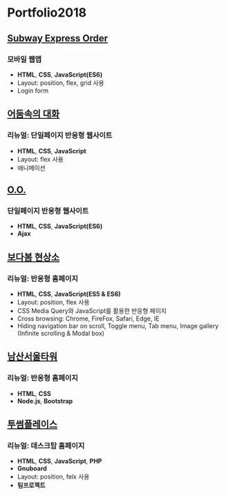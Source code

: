 # Portfolio2018

## [Subway Express Order](https://yeolire.github.io/portfolio2018/subwayExpressOrder)
### 모바일 웹앱
- **HTML**, **CSS**, **JavaScript(ES6)**  
- Layout: position, flex, grid 사용  
- Login form  

## [어둠속의 대화](https://yeolire.github.io/portfolio2018/dialogueInTheDark)
### 리뉴얼: 단일페이지 반응형 웹사이트
- **HTML**, **CSS**, **JavaScript**
- Layout: flex 사용  
- 애니메이션

## [O.O.](https://yeolire.github.io/portfolio2018/OO)
### 단일페이지 반응형 웹사이트
- **HTML**, **CSS**, **JavaScript(ES6)**  
- **Ajax**

## [보다봄 현상소](https://yeolire.github.io/portfolio2018/bodabom)
### 리뉴얼: 반응형 홈페이지
- **HTML**, **CSS**, **JavaScript(ES5 & ES6)**  
- Layout: position, flex 사용  
- CSS Media Query와 JavaScript를 활용한 반응형 페이지
- Cross browsing: Chrome, FireFox, Safari, Edge, IE
- Hiding navigation bar on scroll, Toggle menu, Tab menu, Image gallery (Infinite scrolling & Modal box)  

## [남산서울타워](https://yeolire.github.io/portfolio2018/NamsanSeoulTower)
### 리뉴얼: 반응형 홈페이지
- **HTML**, **CSS**  
- **Node.js**, **Bootstrap**  

## [투썸플레이스](http://teamtwosome.dothome.co.kr)
### 리뉴얼: 데스크탑 홈페이지
- **HTML**, **CSS**, **JavaScript**, **PHP**  
- **Gnuboard**  
- Layout: position, felx 사용  
- **팀프로젝트**
